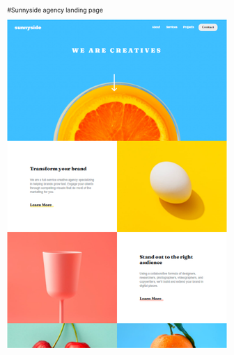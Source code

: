 #Sunnyside agency landing page

![Design preview for the Sunnyside agency landing page](design/Ss.png)